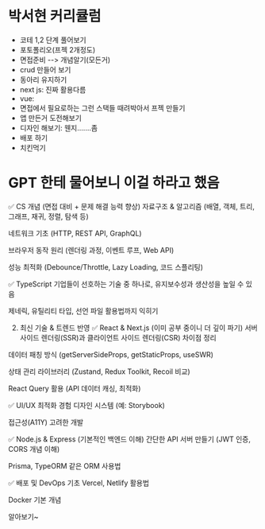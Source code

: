 # 박서현 커리큘럼


+ 코테 1,2 단계 풀어보기
+ 포토폴리오(프젝 2개정도)
+ 면접준비 --> 개념알기(모든거)
+ crud 만들어 보기
+ 동아리 유지하기
+ next js: 진짜 활용다름
+ vue: 
+ 면접에서 필요로하는 그런 스택들 때려박아서 프젝 만들기
+ 앱 만든거 도전해보기
+ 디자인 해보기: 웬지.......좀 
+ 배포 하기
+ 치킨먹기



# GPT 한테 물어보니 이걸 하라고 했음

✅ CS 개념 (면접 대비 + 문제 해결 능력 향상)
자료구조 & 알고리즘 (배열, 객체, 트리, 그래프, 재귀, 정렬, 탐색 등)

네트워크 기초 (HTTP, REST API, GraphQL)

브라우저 동작 원리 (렌더링 과정, 이벤트 루프, Web API)

성능 최적화 (Debounce/Throttle, Lazy Loading, 코드 스플리팅)

✅ TypeScript
기업들이 선호하는 기술 중 하나로, 유지보수성과 생산성을 높일 수 있음

제네릭, 유틸리티 타입, 선언 파일 활용법까지 익히기

2. 최신 기술 & 트렌드 반영
✅ React & Next.js (이미 공부 중이니 더 깊이 파기)
서버 사이드 렌더링(SSR)과 클라이언트 사이드 렌더링(CSR) 차이점 정리

데이터 패칭 방식 (getServerSideProps, getStaticProps, useSWR)

상태 관리 라이브러리 (Zustand, Redux Toolkit, Recoil 비교)

React Query 활용 (API 데이터 캐싱, 최적화)

✅ UI/UX 최적화 경험
디자인 시스템 (예: Storybook)

접근성(A11Y) 고려한 개발

✅ Node.js & Express (기본적인 백엔드 이해)
간단한 API 서버 만들기 (JWT 인증, CORS 개념 이해)

Prisma, TypeORM 같은 ORM 사용법

✅ 배포 및 DevOps 기초
Vercel, Netlify 활용법

Docker 기본 개념

알아보기~